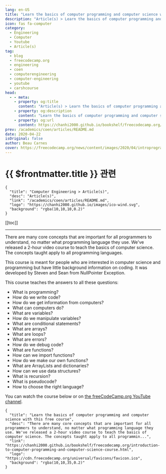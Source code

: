 ```yaml
---
lang: en-US
title: "Learn the basics of computer programming and computer science with this free course"
description: "Article(s) > Learn the basics of computer programming and computer science with this free course"
icon: fas fa-computer
category:
  - Engineering
  - Computer
  - Youtube
  - Article(s)
tag:
  - blog
  - freecodecamp.org
  - engineering
  - coen
  - computerengineering
  - computer-engineering
  - youtube
  - carshcourse
head:
  - - meta:
    - property: og:title
      content: "Article(s) > Learn the basics of computer programming and computer science with this free course"
    - property: og:description
      content: "Learn the basics of computer programming and computer science with this free course"
    - property: og:url
      content: https://chanhi2000.github.io/bookshelf/freecodecamp.org/introduction-to-computer-programming-and-computer-science-course.html
prev: /academics/coen/articles/README.md
date: 2020-04-22
isOriginal: false
author: Beau Carnes
cover: https://freecodecamp.org/news/content/images/2020/04/introprogramming.png
---
```


# {{ $frontmatter.title }} 관련

```component VPCard
{
  "title": "Computer Engineering > Article(s)",
  "desc": "Article(s)",
  "link": "/academics/coen/articles/README.md",
  "logo": "https://chanhi2000.github.io/images/ico-wind.svg",
  "background": "rgba(10,10,10,0.2)"
}
```

[[toc]]

---

<SiteInfo
  name="Learn the basics of computer programming and computer science with this free course"
  desc="There are many core concepts that are important for all programmers to understand, no matter what programming language they use. We've released a 2-hour video course to teach the basics of computer science. The concepts taught apply to all programmin..."
  url="https://freecodecamp.org/news/introduction-to-computer-programming-and-computer-science-course"
  logo="https://cdn.freecodecamp.org/universal/favicons/favicon.ico"
  preview="https://freecodecamp.org/news/content/images/2020/04/introprogramming.png"/>

There are many core concepts that are important for all programmers to understand, no matter what programming language they use. We've released a 2-hour video course to teach the basics of computer science. The concepts taught apply to all programming languages.

This course is meant for people who are interested in computer science and programming but have little background information on coding. It was developed by Steven and Sean from NullPointer Exception.

This course teaches the answers to all these questions:

- What is programming?
- How do we write code?
- How do we get information from computers?
- What can computers do?
- What are variables?
- How do we manipulate variables?
- What are conditional statements?
- What are arrays?
- What are loops?
- What are errors?
- How do we debug code?
- What are functions?
- How can we import functions?
- How do we make our own functions?
- What are ArrayLists and dictionaries?
- How can we use data structures?
- What is recursion?
- What is pseudocode?
- How to choose the right language?

You can watch the course below or on [<FontIcon icon="fa-brands fa-youtube"/>the freeCodeCamp.org YouTube channel](https://youtu.be/zOjov-2OZ0E).

<VidStack src="youtube/zOjov-2OZ0E" />

<!-- TODO: add ARTICLE CARD -->
```component VPCard
{
  "title": "Learn the basics of computer programming and computer science with this free course",
  "desc": "There are many core concepts that are important for all programmers to understand, no matter what programming language they use. We've released a 2-hour video course to teach the basics of computer science. The concepts taught apply to all programmin...",
  "link": "https://chanhi2000.github.io/bookshelf/freecodecamp.org/introduction-to-computer-programming-and-computer-science-course.html",
  "logo": "https://cdn.freecodecamp.org/universal/favicons/favicon.ico",
  "background": "rgba(10,10,35,0.2)"
}
```
